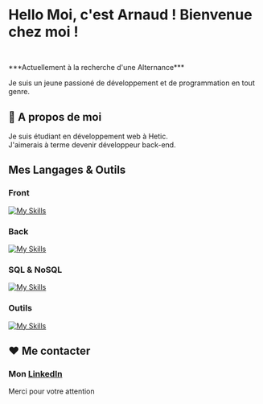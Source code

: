 # <p>Hello Moi, c'est Arnaud ! Bienvenue chez moi !</p>
 
<br>
***Actuellement à la recherche d'une Alternance***

Je suis un jeune passioné de développement et de programmation en tout genre.



## 🧐 A propos de moi

 Je suis étudiant en développement web à Hetic. <br>
 J'aimerais à terme devenir développeur back-end.


##  Mes Langages & Outils
### Front
[![My Skills](https://skillicons.dev/icons?i=html,css,js,nextjs,react)](https://github.com/Jeck0v)
### Back
[![My Skills](https://skillicons.dev/icons?i=nodejs,py,django,php)](https://github.com/Jeck0v)
### SQL & NoSQL
[![My Skills](https://skillicons.dev/icons?i=postgres,firebase,supabase,mongodb,mysql)](https://github.com/Jeck0v)
### Outils
[![My Skills](https://skillicons.dev/icons?i=docker,figma,vscode,phpstorm,pycharm)](https://github.com/Jeck0v)


## ❤️ Me contacter

### Mon [LinkedIn](www.linkedin.com/in/arnaud-fischer-9616332a2) <br>
Merci pour votre attention
